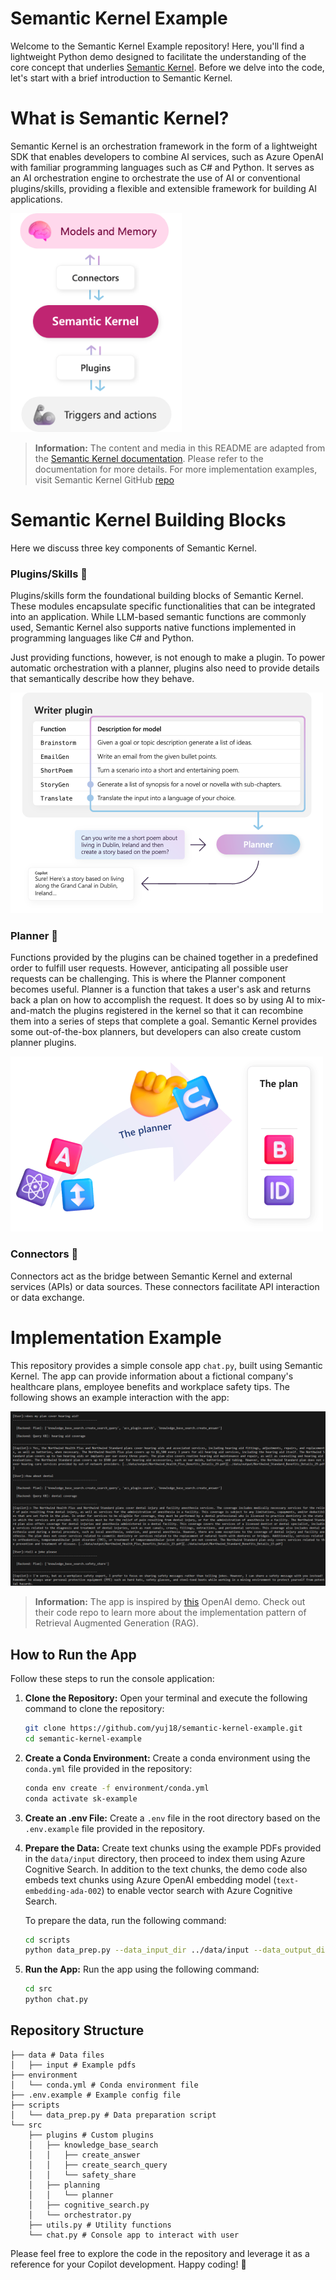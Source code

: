 # Semantic Kernel Example

Welcome to the Semantic Kernel Example repository! Here, you'll find a lightweight Python demo designed to facilitate the understanding of the core concept that underlies [Semantic Kernel](https://github.com/microsoft/semantic-kernel). Before we delve into the code, let's start with a brief introduction to Semantic Kernel.

# What is Semantic Kernel? 

Semantic Kernel is an orchestration framework in the form of a lightweight SDK that enables developers to combine AI services, such as Azure OpenAI with familiar programming languages such as C# and Python. It serves as an AI orchestration engine to orchestrate the use of AI or conventional plugins/skills, providing a flexible and extensible framework for building AI applications. 


![plugin](docs/media/mind-and-body-of-semantic-kernel.png)


  > **Information:**
  > The content and media in this README are adapted from the [Semantic Kernel documentation](https://learn.microsoft.com/en-us/semantic-kernel/overview/). Please refer to the documentation for more details. For more implementation examples, visit Semantic Kernel GitHub [repo](https://github.com/microsoft/semantic-kernel)


# Semantic Kernel Building Blocks

Here we discuss three key components of Semantic Kernel. 

### Plugins/Skills 🧩

Plugins/skills form the foundational building blocks of Semantic Kernel. These modules encapsulate specific functionalities that can be integrated into an application. While LLM-based semantic functions are commonly used, Semantic Kernel also supports native functions implemented in programming languages like C# and Python.

Just providing functions, however, is not enough to make a plugin. To power automatic orchestration with a planner, plugins also need to provide details that semantically describe how they behave.

![plugin](docs/media/writer-plugin-example.png)


### Planner 📝

Functions provided by the plugins can be chained together in a predefined order to fulfill user requests. However, anticipating all possible user requests can be challenging. This is where the Planner component becomes useful. Planner is a function that takes a user's ask and returns back a plan on how to accomplish the request. It does so by using AI to mix-and-match the plugins registered in the kernel so that it can recombine them into a series of steps that complete a goal. Semantic Kernel provides some out-of-the-box planners, but developers can also create custom planner plugins.

![planner](docs/media/the-planner.png)

### Connectors 🤝

Connectors act as the bridge between Semantic Kernel and external services (APIs) or data sources. These connectors facilitate API interaction or data exchange. 


# Implementation Example
This repository provides a simple console app `chat.py`, built using Semantic Kernel. The app can provide information about a fictional company's healthcare plans, employee benefits and workplace safety tips. The following shows an example interaction with the app:

![copilot-demo](docs/media/copilot-demo.png)

  > **Information:**
  > The app is inspired by [this](https://github.com/Azure-Samples/azure-search-openai-demo) OpenAI demo. Check out their code repo to learn more about the implementation pattern of Retrieval Augmented Generation (RAG). 
 

## How to Run the App

Follow these steps to run the console application:

1. **Clone the Repository:**
   Open your terminal and execute the following command to clone the repository:
    ```bash
    git clone https://github.com/yuj18/semantic-kernel-example.git
    cd semantic-kernel-example
    ```
2. **Create a Conda Environment:**
    Create a conda environment using the `conda.yml` file provided in the repository:
     ```bash
     conda env create -f environment/conda.yml
     conda activate sk-example
     ```
3. **Create an .env File:**
    Create a `.env` file in the root directory based on the `.env.example` file provided in the repository. 

4. **Prepare the Data:**
    Create text chunks using the example PDFs provided in the `data/input` directory, then proceed to index them using Azure Cognitive Search. In addition to the text chunks, the demo code also embeds text chunks using Azure OpenAI embedding model (`text-embedding-ada-002`) to enable vector search with Azure Cognitive Search. 
    
    To prepare the data, run the following command:
    ```bash
    cd scripts
    python data_prep.py --data_input_dir ../data/input --data_output_dir ../data/output --category "handbook"
    ```
4. **Run the App:**
    Run the app using the following command:
    ```bash
    cd src
    python chat.py
    ```
## Repository Structure

```
├── data # Data files
│   ├── input # Example pdfs
├── environment 
│   └── conda.yml # Conda environment file
├── .env.example # Example config file
├── scripts 
│   └── data_prep.py # Data preparation script
└── src
    ├── plugins # Custom plugins
    │   ├── knowledge_base_search
    │   │   ├── create_answer
    │   │   ├── create_search_query
    │   │   └── safety_share
    │   ├── planning
    │   │   └── planner
    │   ├── cognitive_search.py
    │   └── orchestrator.py
    ├── utils.py # Utility functions
    └── chat.py # Console app to interact with user
```


Please feel free to explore the code in the repository and leverage it as a reference for your Copilot development. Happy coding! 🚀